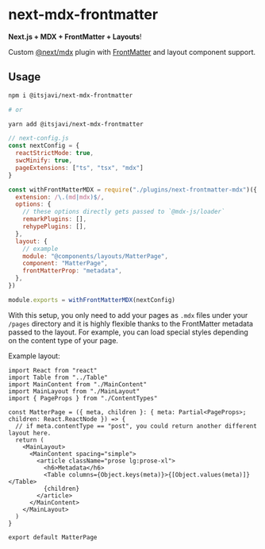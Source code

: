 # next-mdx-frontmatter

**Next.js + MDX + FrontMatter + Layouts**!

Custom [@next/mdx](https://nextjs.org/docs/advanced-features/using-mdx) plugin 
with [FrontMatter](https://frontmatter.codes/) and layout component support. 


## Usage

```bash
npm i @itsjavi/next-mdx-frontmatter

# or

yarn add @itsjavi/next-mdx-frontmatter
```


```js
// next-config.js
const nextConfig = {
  reactStrictMode: true,
  swcMinify: true,
  pageExtensions: ["ts", "tsx", "mdx"]
}

const withFrontMatterMDX = require("./plugins/next-frontmatter-mdx")({
  extension: /\.(md|mdx)$/,
  options: {
    // these options directly gets passed to `@mdx-js/loader`
    remarkPlugins: [],
    rehypePlugins: [],
  },
  layout: {
    // example
    module: "@components/layouts/MatterPage",
    component: "MatterPage",
    frontMatterProp: "metadata",
  },
})

module.exports = withFrontMatterMDX(nextConfig)

```

With this setup, you only need to add your pages as `.mdx` files under your `/pages` directory and it is highly flexible thanks
to the FrontMatter metadata passed to the layout. For example, you can load special styles depending on the content type of your page.

Example layout:

```tsx
import React from "react"
import Table from "../Table"
import MainContent from "./MainContent"
import MainLayout from "./MainLayout"
import { PageProps } from "./ContentTypes"

const MatterPage = ({ meta, children }: { meta: Partial<PageProps>; children: React.ReactNode }) => {
  // if meta.contentType == "post", you could return another different layout here.
  return (
    <MainLayout>
      <MainContent spacing="simple">
        <article className="prose lg:prose-xl">
          <h6>Metadata</h6>
          <Table columns={Object.keys(meta)}>{[Object.values(meta)]}</Table>
          {children}
        </article>
      </MainContent>
    </MainLayout>
  )
}

export default MatterPage

```
